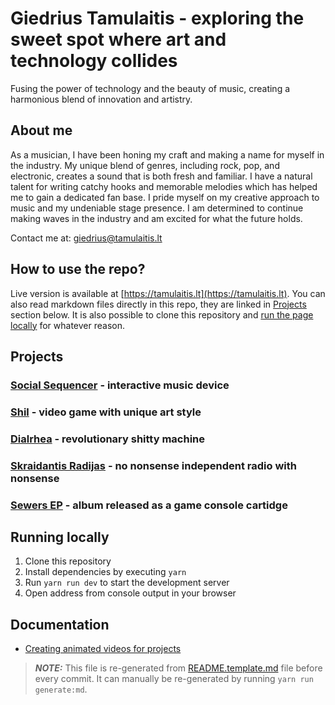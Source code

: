 # Giedrius Tamulaitis - exploring the sweet spot where art and technology collides

Fusing the power of technology and the beauty of music, creating a harmonious blend of innovation and artistry.


## About me

As a musician, I have been honing my craft and making a name for myself in the industry. My unique blend of genres, including rock, pop, and electronic, creates a sound that is both fresh and familiar. I have a natural talent for writing catchy hooks and memorable melodies which has helped me to gain a dedicated fan base. I pride myself on my creative approach to music and my undeniable stage presence. I am determined to continue making waves in the industry and am excited for what the future holds.

Contact me at: [giedrius@tamulaitis.lt](mailto:giedrius@tamulaitis.lt)


## How to use the repo?

Live version is available at [https://tamulaitis.lt](https://tamulaitis.lt). You can also read markdown files directly in this repo, they are linked in [Projects](#projects) section below. It is also possible to clone this repository and [run the page locally](#running-locally) for whatever reason.


## Projects

### [Social Sequencer](/src/projects/social-sequencer/README.md) - interactive music device
### [Shil](/src/projects/shil/README.md) - video game with unique art style
### [Dialrhea](/src/projects/dialrhea/README.md) - revolutionary shitty machine
### [Skraidantis Radijas](/src/projects/skraidantis-radijas/README.md) - no nonsense independent radio with nonsense
### [Sewers EP](/src/projects/sewers/README.md) - album released as a game console cartidge


## Running locally

1. Clone this repository
2. Install dependencies by executing `yarn`
3. Run `yarn run dev` to start the development server
4. Open address from console output in your browser


## Documentation
- [Creating animated videos for projects](docs/creating-videos.md)


> ***NOTE:*** This file is re-generated from [README.template.md](src/templates/README.template.md) file before every commit. It can manually be re-generated by running `yarn run generate:md`.
